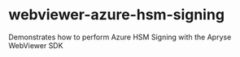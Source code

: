 # webviewer-azure-hsm-signing
Demonstrates how to perform Azure HSM Signing with the Apryse WebViewer SDK
